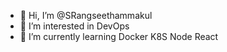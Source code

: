 - 👋 Hi, I’m @SRangseethammakul
- 👀 I’m interested in DevOps
- 🌱 I’m currently learning Docker K8S Node React

<!---
SRangseethammakul/SRangseethammakul is a ✨ special ✨ repository because its `README.md` (this file) appears on your GitHub profile.
You can click the Preview link to take a look at your changes.
--->
